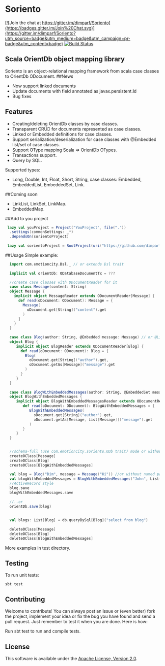 Soriento
========

[![Join the chat at https://gitter.im/dimparf/Soriento](https://badges.gitter.im/Join%20Chat.svg)](https://gitter.im/dimparf/Soriento?utm_source=badge&utm_medium=badge&utm_campaign=pr-badge&utm_content=badge)
[![Build Status](https://travis-ci.org/dimparf/Soriento.svg)](https://travis-ci.org/dimparf/Soriento)

## Scala OrientDb object mapping library

Soriento is an object-relational mapping framework from scala case classes to OrientDb ODocument.
##News
 - Now support linked documents
 - Update documents with field annotated as javax.persistent.Id
 - Bug fixes

## Features

 - Creating/deleting OrientDb classes by case classes.
 - Transparent CRUD for documents represented as case classes.
 - Linked or Embedded definitions for case classes.
 - Support serialization/deserialization for case classes with @Embedded list/set of case classes.
 - Support OType mapping Scala => OrientDb OTypes.
 - Transactions support.
 - Query by SQL.
 
Supported types:
- Long, Double, Int, Float, Short, String, case classes: Embedded, EmbeddedList, EmbeddedSet, Link.

##Coming soon
- LinkList, LinkSet, LinkMap.
- EmbeddedMap.

##Add to you project
```scala
 lazy val youProject = Project("YouProject", file("."))
  .settings(commonSettings: _*)
  .dependsOn(sorientoProject)
  
 lazy val sorientoProject = RootProject(uri("https://github.com/dimparf/Soriento.git#master"))
```

##Usage
Simple example:
```scala
  import com.emotioncity.Dsl._ // or extends Dsl trait
  
  implicit val orientDb: ODatabaseDocumentTx = ???

  //create case classes with ODocumentReader for it
  case class Message(content: String)
  object Message {
    implicit object MessageReader extends ODocumentReader[Message] {
      def read(oDocument: ODocument): Message = {
        Message(
          oDocument.get[String]("content").get
        )
      }
    }
  }
  
  case class Blog(author: String, @Embedded message: Message) // or @Linked
  object Blog {
     implicit object BlogReader extends ODocumentReader[Blog] {
       def read(oDocument: ODocument): Blog = {
         Blog(
           oDocument.get[String]("author").get,
           oDocument.getAs[Message]("message").get
         )
       }
     }
  }
  
  case class BlogWithEmbeddedMessages(author: String, @EmbeddedSet messages: List[Message])
  object BlogWithEmbeddedMessages {
     implicit object BlogWithEmbeddedMessagesReader extends ODocumentReader[BlogWithEmbeddedMessages] {
        def read(oDocument: ODocument): BlogWithEmbeddedMessages = {
           BlogWithEmbeddedMessages(
             oDocument.get[String]("author").get,
             oDocument.getAs[Message, List[Message]]("message").get
           )
        }
     }
  }

  
  //schema-full (use com.emotioncity.soriento.ODb trait) mode or without this lines - schema less
  createOClass[Message] 
  createOClass[Blog]
  createOClass[BlogWithEmbeddedMessages]
  
  val blog = Blog("Dim", message = Message("Hi")) //or without named params Blog("Dim", Message("Hi))
  val blogWithEmbeddedMessages = BlogWithEmbeddedMessages("John", List(Message("Hi"), Message("New blog note")))
  //ActiveRecord style
  blog.save
  blogWithEmbeddedMessages.save
  
  //..or
  orientDb.save(blog)
  
  
  val blogs: List[Blog] = db.queryBySql[Blog]("select from blog")
    
  deleteOClass[Message]
  deleteOClass[Blog]
  deleteOClass[BlogWithEmbeddedMessages]
```

More examples in test directory.

## Testing
To run unit tests:

    sbt test

## Contributing

Welcome to contribute!
You can always post an issue or (even better) fork the project, implement your idea or fix the bug you have found and send a pull request. 
Just remember to test it when you are done. Here is how:

Run sbt test to run and compile tests.
    
## License
This software is available under the [Apache License, Version 2.0](LICENSE).    
